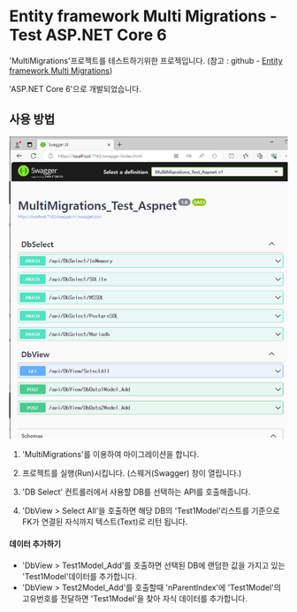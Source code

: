 # Entity framework Multi Migrations - Test ASP.NET Core 6

'MultiMigrations'프로젝트를 테스트하기위한 프로젝입니다.
(참고 : github - [Entity framework Multi Migrations](https://github.com/dang-gun/EntityFrameworkSample/tree/master/MultiMigrations))

'ASP.NET Core 6'으로 개발되었습니다.

## 사용 방법

![테스트 스웨커 이미지](https://raw.githubusercontent.com/dang-gun/EntityFrameworkSample/master/MultiMigrations_Test_Aspnet/ProjectFiles/EfMultiMigrations_005.png "테스트 스웨커 이미지")

1. 'MultiMigrations'를 이용하여 마이그레이션을 합니다.

1. 프로젝트를 실행(Run)시킵니다.
	(스웨거(Swagger) 창이 열립니다.)

1. 'DB Select' 컨트롤러에서 사용할 DB를 선택하는 API를 호출해줍니다.

1. 'DbView > Select All'을 호출하면 해당 DB의 'Test1Model'리스트를 기준으로 FK가 연결된 자식까지 텍스트(Text)로 리턴 됩니다.


#### 데이터 추가하기
- 'DbView > Test1Model_Add'를 호출하면 선택된 DB에 랜덤한 값을 가지고 있는 'Test1Model'데이터를 추가합니다.
- 'DbView > Test2Model_Add'를 호출할때 'nParentIndex'에 'Test1Model'의 고유번호를 전달하면 'Test1Model'을 찾아 자식 데이터를 추가합니다.


<br />
<br />